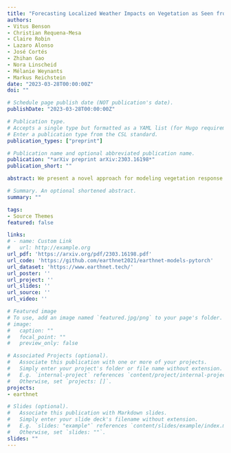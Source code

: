 ```yaml
---
title: "Forecasting Localized Weather Impacts on Vegetation as Seen from Space with Meteo-Guided Video Prediction"
authors:
- Vitus Benson
- Christian Requena-Mesa
- Claire Robin
- Lazaro Alonso
- José Cortés
- Zhihan Gao
- Nora Linscheid
- Mélanie Weynants
- Markus Reichstein
date: "2023-03-28T00:00:00Z"
doi: ""

# Schedule page publish date (NOT publication's date).
publishDate: "2023-03-28T00:00:00Z"

# Publication type.
# Accepts a single type but formatted as a YAML list (for Hugo requirements).
# Enter a publication type from the CSL standard.
publication_types: ["preprint"]

# Publication name and optional abbreviated publication name.
publication: "*arXiv preprint arXiv:2303.16198*"
publication_short: ""

abstract: We present a novel approach for modeling vegetation response to weather in Europe as measured by the Sentinel 2 satellite. Existing satellite imagery forecasting approaches focus on photorealistic quality of the multispectral images, while derived vegetation dynamics have not yet received as much attention. We leverage both spatial and temporal context by extending state-of-the-art video prediction methods with weather guidance. We extend the EarthNet2021 dataset to be suitable for vegetation modeling by introducing a learned cloud mask and an appropriate evaluation scheme. Qualitative and quantitative experiments demonstrate superior performance of our approach over a wide variety of baseline methods, including leading approaches to satellite imagery forecasting. Additionally, we show how our modeled vegetation dynamics can be leveraged in a downstream task, inferring gross primary productivity for carbon monitoring. To the best of our knowledge, this work presents the first models for continental-scale vegetation modeling at fine resolution able to capture anomalies beyond the seasonal cycle, thereby paving the way for predictive assessments of vegetation status.

# Summary. An optional shortened abstract.
summary: ""

tags:
- Source Themes
featured: false

links:
# - name: Custom Link
#   url: http://example.org
url_pdf: 'https://arxiv.org/pdf/2303.16198.pdf'
url_code: 'https://github.com/earthnet2021/earthnet-models-pytorch'
url_dataset: 'https://www.earthnet.tech/'
url_poster: ''
url_project: ''
url_slides: ''
url_source: ''
url_video: ''

# Featured image
# To use, add an image named `featured.jpg/png` to your page's folder. 
# image:
#   caption: ""
#   focal_point: ""
#   preview_only: false

# Associated Projects (optional).
#   Associate this publication with one or more of your projects.
#   Simply enter your project's folder or file name without extension.
#   E.g. `internal-project` references `content/project/internal-project/index.md`.
#   Otherwise, set `projects: []`.
projects:
- earthnet

# Slides (optional).
#   Associate this publication with Markdown slides.
#   Simply enter your slide deck's filename without extension.
#   E.g. `slides: "example"` references `content/slides/example/index.md`.
#   Otherwise, set `slides: ""`.
slides: ""
---
```

